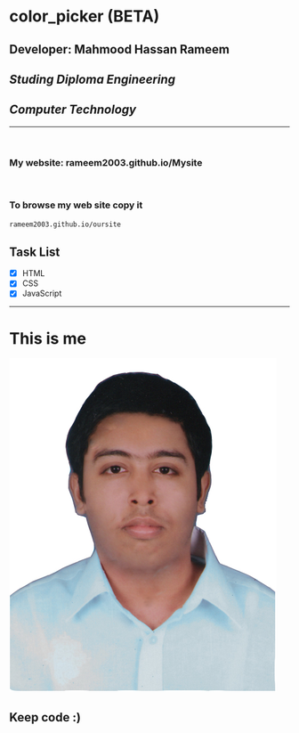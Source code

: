# color_picker (BETA)
## Developer: Mahmood Hassan Rameem
## _Studing Diploma Engineering_
## _Computer Technology_

___

<br>

### My website: rameem2003.github.io/Mysite

<br>

### To browse my web site copy it 
```
rameem2003.github.io/oursite
```

## Task List

- [x] HTML
- [x] CSS
- [x] JavaScript

---

# This is me
![profile](./me.jpg)
## Keep code :)
